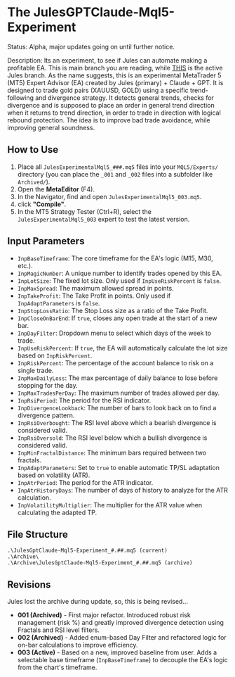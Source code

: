 # The JulesGPTClaude-Mql5-Experiment
Status: Alpha, major updates going on until further notice.

Description:
Its an experiment, to see if Jules can automate making a profitable EA. This is main branch you are reading, while [THIS](https://github.com/wiseman-timelord/JulesExperimentMql5/tree/feat/jules-experimental-ea) is the active Jules branch. As the name suggests, this is an experimental MetaTrader 5 (MT5) Expert Advisor (EA) created by Jules (primary) + Claude + GPT. It is designed to trade gold pairs (XAUUSD, GOLD) using a specific trend-following and divergence strategy. It detects general trends, checks for divergence and is supposed to place an order in general trend direction when it returns to trend direction, in order to trade in direction with logical rebound protection. The idea is to improve bad trade avoidance, while improving general soundness.

## How to Use
1.  Place all `JulesExperimentalMql5_###.mq5` files into your `MQL5/Experts/` directory (you can place the `_001` and `_002` files into a subfolder like `Archived/`).
2.  Open the **MetaEditor** (F4).
3.  In the Navigator, find and open `JulesExperimentalMql5_003.mq5`.
4.  click **"Compile"**.
5.  In the MT5 Strategy Tester (Ctrl+R), select the `JulesExperimentalMql5_003` expert to test the latest version.

## Input Parameters
*   `InpBaseTimeframe`: The core timeframe for the EA's logic (M15, M30, etc.).
*   `InpMagicNumber`: A unique number to identify trades opened by this EA.
*   `InpLotSize`: The fixed lot size. Only used if `InpUseRiskPercent` is `false`.
*   `InpMaxSpread`: The maximum allowed spread in points.
*   `InpTakeProfit`: The Take Profit in points. Only used if `InpAdaptParameters` is `false`.
*   `InpStopLossRatio`: The Stop Loss size as a ratio of the Take Profit.
*   `InpCloseOnBarEnd`: If `true`, closes any open trade at the start of a new bar.
*   `InpDayFilter`: Dropdown menu to select which days of the week to trade.
*   `InpUseRiskPercent`: If `true`, the EA will automatically calculate the lot size based on `InpRiskPercent`.
*   `InpRiskPercent`: The percentage of the account balance to risk on a single trade.
*   `InpMaxDailyLoss`: The max percentage of daily balance to lose before stopping for the day.
*   `InpMaxTradesPerDay`: The maximum number of trades allowed per day.
*   `InpRsiPeriod`: The period for the RSI indicator.
*   `InpDivergenceLookback`: The number of bars to look back on to find a divergence pattern.
*   `InpRsiOverbought`: The RSI level above which a bearish divergence is considered valid.
*   `InpRsiOversold`: The RSI level below which a bullish divergence is considered valid.
*   `InpMinFractalDistance`: The minimum bars required between two fractals.
*   `InpAdaptParameters`: Set to `true` to enable automatic TP/SL adaptation based on volatility (ATR).
*   `InpAtrPeriod`: The period for the ATR indicator.
*   `InpAtrHistoryDays`: The number of days of history to analyze for the ATR calculation.
*   `InpVolatilityMultiplier`: The multiplier for the ATR value when calculating the adapted TP.

## File Structure
```
.\JulesGptClaude-Mql5-Experiment_#.##.mq5 (current)
.\Archive\
.\Archive\JulesGptClaude-Mql5-Experiment_#.##.mq5 (archive)
```

## Revisions
Jules lost the archive during update, so, this is being revised... 
- **001 (Archived)** - First major refactor. Introduced robust risk management (risk %) and greatly improved divergence detection using Fractals and RSI level filters.
- **002 (Archived)** - Added enum-based Day Filter and refactored logic for on-bar calculations to improve efficiency.
- **003 (Active)** - Based on a new, improved baseline from user. Adds a selectable base timeframe (`InpBaseTimeframe`) to decouple the EA's logic from the chart's timeframe.
